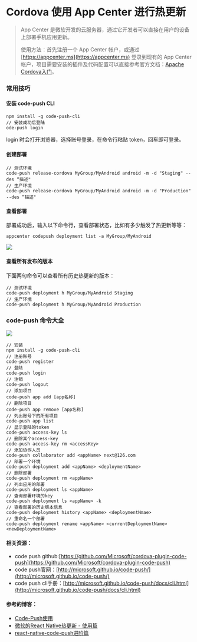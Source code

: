 # Cordova 使用 App Center 进行热更新

> App Center 是微软开发的云服务器，通过它开发者可以直接在用户的设备上部署手机应用更新。
> 
> 使用方法：首先注册一个 App Center 帐户，或通过 [https://appcenter.ms](https://appcenter.ms) 登录到现有的 App Center 帐户，项目需要安装的插件及代码配置可以直接参考官方文档：[Apache Cordova入门](https://docs.microsoft.com/en-us/appcenter/sdk/getting-started/cordova)。

### 常用技巧

#### 安装 code-push CLI

```
npm install -g code-push-cli 
// 安装成功后登陆
ode-push login 
```

login 时会打开浏览器，选择账号登录，在命令行粘贴 token，回车即可登录。

#### 创建部署

```
// 测试环境
code-push release-cordova MyGroup/MyAndroid android -m -d "Staging" --des “描述"
// 生产环境
code-push release-cordova MyGroup/MyAndroid android -m -d "Production" --des “描述"
```

#### 查看部署
部署成功后，输入以下命令行，查看部署状态，比如有多少触发了热更新等等：

```
appcenter codepush deployment list -a MyGroup/MyAndroid
```

![](https://github.com/liuzhongning/Articles/blob/master/resources/appcenter/appcenter01.jpg)

#### 查看所有发布的版本
下面两句命令可以查看所有历史热更新的版本：

```
// 测试环境
code-push deployment h MyGroup/MyAndroid Staging 
// 生产环境
code-push deployment h MyGroup/MyAndroid Production
```


### code-push 命令大全

![](https://github.com/liuzhongning/Articles/blob/master/resources/appcenter/appcenter02.jpg)

```
// 安装
npm install -g code-push-cli
// 注册账号
code-push register
// 登陆
code-push login
// 注销
code-push logout
// 添加项目
code-push app add [app名称]
// 删除项目
code-push app remove [app名称]
// 列出账号下的所有项目
code-push app list
// 显示登陆的token
code-push access-key ls
// 删除某个access-key
code-push access-key rm <accessKey>
// 添加协作人员
code-push collaborator add <appName> next@126.com
// 部署一个环境
code-push deployment add <appName> <deploymentName>
// 删除部署
code-push deployment rm <appName>
// 列出应用的部署
code-push deployment ls <appName>
// 查询部署环境的key
code-push deployment ls <appName> -k
// 查看部署的历史版本信息
code-push deployment history <appName> <deploymentNmae>
// 重命名一个部署
code-push deployment rename <appName> <currentDeploymentName> <newDeploymentName>
```

#### 相关资源：

- code push github:[https://github.com/Microsoft/cordova-plugin-code-push](https://github.com/Microsoft/cordova-plugin-code-push)
- code push官网：[http://microsoft.github.io/code-push/](http://microsoft.github.io/code-push/)
- code push cli手册：[http://microsoft.github.io/code-push/docs/cli.html](http://microsoft.github.io/code-push/docs/cli.html)

#### 参考的博客：

- [Code-Push使用](https://www.jianshu.com/p/cd7576af381f)
- [微软的React Native热更新 - 使用篇](https://www.jianshu.com/p/67de8aa052af)
- [react-native-code-push进阶篇](https://www.jianshu.com/p/6e96c6038d80?from=timeline)

